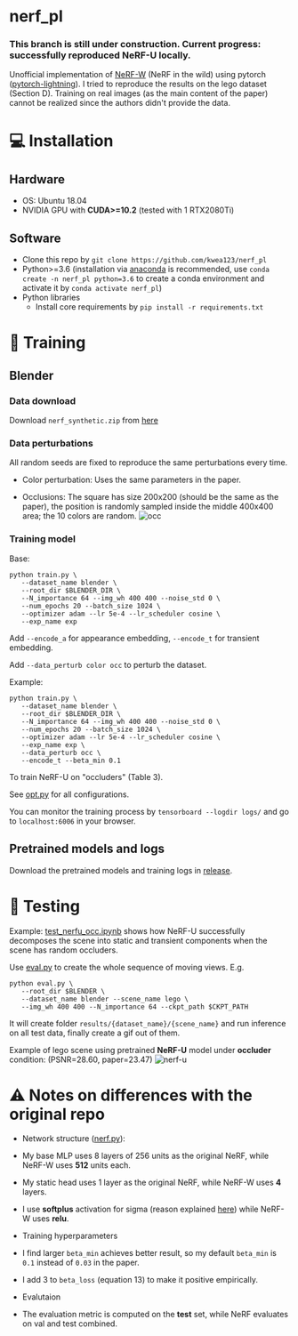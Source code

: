 # nerf_pl

### This branch is still under construction. Current progress: successfully reproduced NeRF-U locally.

Unofficial implementation of [NeRF-W](https://nerf-w.github.io/) (NeRF in the wild) using pytorch ([pytorch-lightning](https://github.com/PyTorchLightning/pytorch-lightning)). I tried to reproduce the results on the lego dataset (Section D). Training on real images (as the main content of the paper) cannot be realized since the authors didn't provide the data.

# :computer: Installation

## Hardware

* OS: Ubuntu 18.04
* NVIDIA GPU with **CUDA>=10.2** (tested with 1 RTX2080Ti)

## Software

* Clone this repo by `git clone https://github.com/kwea123/nerf_pl`
* Python>=3.6 (installation via [anaconda](https://www.anaconda.com/distribution/) is recommended, use `conda create -n nerf_pl python=3.6` to create a conda environment and activate it by `conda activate nerf_pl`)
* Python libraries
    * Install core requirements by `pip install -r requirements.txt`
    
# :key: Training

## Blender
   
### Data download

Download `nerf_synthetic.zip` from [here](https://drive.google.com/drive/folders/128yBriW1IG_3NJ5Rp7APSTZsJqdJdfc1)

### Data perturbations

All random seeds are fixed to reproduce the same perturbations every time.

*  Color perturbation: Uses the same parameters in the paper.
  
*  Occlusions: The square has size 200x200 (should be the same as the paper), the position is randomly sampled inside the middle 400x400 area; the 10 colors are random.
![occ](https://user-images.githubusercontent.com/11364490/105578658-283da080-5dc5-11eb-9438-9368ee241cde.gif)

### Training model

Base:
```
python train.py \
   --dataset_name blender \
   --root_dir $BLENDER_DIR \
   --N_importance 64 --img_wh 400 400 --noise_std 0 \
   --num_epochs 20 --batch_size 1024 \
   --optimizer adam --lr 5e-4 --lr_scheduler cosine \
   --exp_name exp
```

Add `--encode_a` for appearance embedding, `--encode_t` for transient embedding.

Add `--data_perturb color occ` to perturb the dataset.

Example:
```
python train.py \
   --dataset_name blender \
   --root_dir $BLENDER_DIR \
   --N_importance 64 --img_wh 400 400 --noise_std 0 \
   --num_epochs 20 --batch_size 1024 \
   --optimizer adam --lr 5e-4 --lr_scheduler cosine \
   --exp_name exp \
   --data_perturb occ \
   --encode_t --beta_min 0.1
```

To train NeRF-U on "occluders" (Table 3).

See [opt.py](opt.py) for all configurations.

You can monitor the training process by `tensorboard --logdir logs/` and go to `localhost:6006` in your browser.

## Pretrained models and logs
Download the pretrained models and training logs in [release](https://github.com/kwea123/nerf_pl/releases).

# :mag_right: Testing

Example: [test_nerfu_occ.ipynb](test_nerfu_occ.ipynb) shows how NeRF-U successfully decomposes the scene into static and transient components when the scene has random occluders.

Use [eval.py](eval.py) to create the whole sequence of moving views.
E.g.
```
python eval.py \
   --root_dir $BLENDER \
   --dataset_name blender --scene_name lego \
   --img_wh 400 400 --N_importance 64 --ckpt_path $CKPT_PATH
```

It will create folder `results/{dataset_name}/{scene_name}` and run inference on all test data, finally create a gif out of them.

Example of lego scene using pretrained **NeRF-U** model under **occluder** condition: (PSNR=28.60, paper=23.47)
![nerf-u](https://user-images.githubusercontent.com/11364490/105578186-a9933400-5dc1-11eb-8865-e276b581d8fd.gif)

# :warning: Notes on differences with the original repo

*  Network structure ([nerf.py](models/nerf.py)):
  *  My base MLP uses 8 layers of 256 units as the original NeRF, while NeRF-W uses **512** units each.
  *  My static head uses 1 layer as the original NeRF, while NeRF-W uses **4** layers.
  *  I use **softplus** activation for sigma (reason explained [here](https://github.com/bmild/nerf/issues/29#issuecomment-765335765)) while NeRF-W uses **relu**.

*  Training hyperparameters
  *  I find larger `beta_min` achieves better result, so my default `beta_min` is `0.1` instead of `0.03` in the paper.
  *  I add 3 to `beta_loss` (equation 13) to make it positive empirically.

*  Evalutaion
  *  The evaluation metric is computed on the **test** set, while NeRF evaluates on val and test combined.